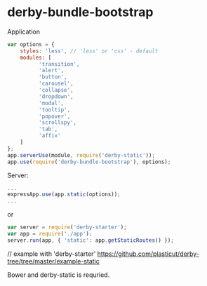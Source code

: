 derby-bundle-bootstrap
======================
Application
```javascript
var options = {
    styles: 'less', // 'less' or 'css' - default
    modules: [
          'transition',
          'alert',
          'button',
          'carousel',
          'collapse',
          'dropdown',
          'modal',
          'tooltip',
          'popover',
          'scrollspy',
          'tab',
          'affix'
    ]
};
app.serverUse(module, require('derby-static'));
app.use(require('derby-bundle-bootstrap'), options);
```
Server:
```javascript
...
expressApp.use(app.static(options));
...
```
or
```javascript
var server = require('derby-starter');
var app = require('./app');
server.run(app, { 'static': app.getStaticRoutes() });
```
// example with 'derby-starter' https://github.com/plasticut/derby-tree/tree/master/example-static

Bower and derby-static is requried.